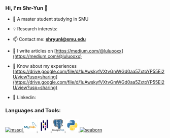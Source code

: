 ### Hi, I'm Shr-Yun 👋

- 🏫 A master student studying in SMU
  
- 💡 Research interests:

- 📫 Contact me: **shryunl@smu.edu**

- 📝 I write articles on [https://medium.com/@luluooxx](https://medium.com/@luluooxx)

- 📄 Know about my experiences [https://drive.google.com/file/d/1uAwskyfVXtvGmWGd0aa5ZxtoYP55Ei2U/view?usp=sharing](https://drive.google.com/file/d/1uAwskyfVXtvGmWGd0aa5ZxtoYP55Ei2U/view?usp=sharing)

- 🚩 Linkedin:


<h3 align="left">Languages and Tools:</h3>
<p align="left"> <a href="https://www.microsoft.com/en-us/sql-server" target="_blank" rel="noreferrer"> <img src="https://www.svgrepo.com/show/303229/microsoft-sql-server-logo.svg" alt="mssql" width="40" height="40"/> </a> <a href="https://www.mysql.com/" target="_blank" rel="noreferrer"> <img src="https://raw.githubusercontent.com/devicons/devicon/master/icons/mysql/mysql-original-wordmark.svg" alt="mysql" width="40" height="40"/> </a> <a href="https://pandas.pydata.org/" target="_blank" rel="noreferrer"> <img src="https://raw.githubusercontent.com/devicons/devicon/2ae2a900d2f041da66e950e4d48052658d850630/icons/pandas/pandas-original.svg" alt="pandas" width="40" height="40"/> </a> <a href="https://www.postgresql.org" target="_blank" rel="noreferrer"> <img src="https://raw.githubusercontent.com/devicons/devicon/master/icons/postgresql/postgresql-original-wordmark.svg" alt="postgresql" width="40" height="40"/> </a> <a href="https://www.python.org" target="_blank" rel="noreferrer"> <img src="https://raw.githubusercontent.com/devicons/devicon/master/icons/python/python-original.svg" alt="python" width="40" height="40"/> </a> <a href="https://seaborn.pydata.org/" target="_blank" rel="noreferrer"> <img src="https://seaborn.pydata.org/_images/logo-mark-lightbg.svg" alt="seaborn" width="40" height="40"/> </a> </p>


